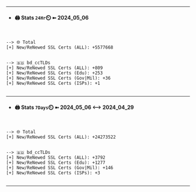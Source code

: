 

---
- #### 🖨️ **Stats** `24Hr`⏲️ ➼ 2024_05_06
```console


--> 🌐 Total
[+] New/ReNewed SSL Certs (ALL): +5577668


--> 🇧🇩 bd_ccTLDs
[+] New/ReNewed SSL Certs (ALL): +809
[+] New/ReNewed SSL Certs (Edu): +253
[+] New/ReNewed SSL Certs (Gov|Mil): +36
[+] New/ReNewed SSL Certs (ISPs): +1


```

---
- #### 🖨️ **Stats** `7Days`⏲️ ➼ 2024_05_06 <--> 2024_04_29
```console


--> 🌐 Total
[+] New/ReNewed SSL Certs (ALL): +24273522


--> 🇧🇩 bd_ccTLDs
[+] New/ReNewed SSL Certs (ALL): +3792
[+] New/ReNewed SSL Certs (Edu): +1277
[+] New/ReNewed SSL Certs (Gov|Mil): +146
[+] New/ReNewed SSL Certs (ISPs): +3


```

---

